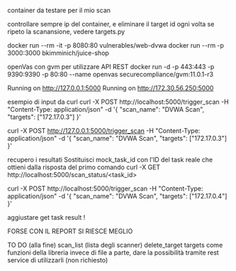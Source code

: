 container da testare per il mio scan

controllare sempre ip del container, e eliminare il target id ogni volta se ripeto la scanansione, vedere targets.py


docker run --rm -it -p 8080:80 vulnerables/web-dvwa
docker run --rm -p 3000:3000 bkimminich/juice-shop

openVas con gvm per utilizzare API REST
docker run -d -p 443:443 -p 9390:9390 -p 80:80 --name openvas securecompliance/gvm:11.0.1-r3



Running on http://127.0.0.1:5000
Running on http://172.30.56.250:5000

esempio di input da curl
curl -X POST http://localhost:5000/trigger_scan -H "Content-Type: application/json" -d '{
  "scan_name": "DVWA Scan",
  "targets": ["172.17.0.3"]
}'

curl -X POST http://127.0.0.1:5000/trigger_scan -H "Content-Type: application/json" -d '{
  "scan_name": "DVWA Scan",
  "targets": ["172.17.0.3"]
}'

recupero i resultati
Sostituisci mock_task_id con l'ID del task reale che ottieni dalla risposta del primo comando
curl -X GET http://localhost:5000/scan_status/<task_id>




curl -X POST http://localhost:5000/trigger_scan -H "Content-Type: application/json" -d '{
  "scan_name": "DVWA Scan",
  "targets": ["172.17.0.4"]
}'


aggiustare get task result !


FORSE CON IL REPORT SI RIESCE MEGLIO

TO DO (alla fine)
scan_list (lista degli scanner)
delete_target
targets 
come funzioni della libreria invece di file a parte, dare la possibilità tramite rest service di utilizzarli   (non richiesto)




